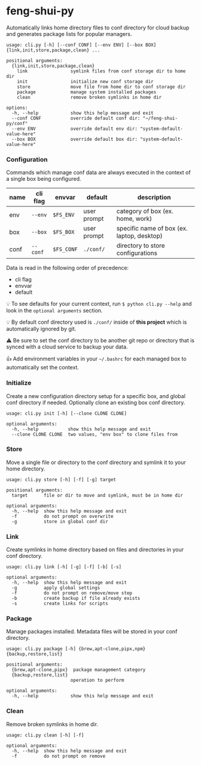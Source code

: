 feng-shui-py
=====
Automatically links home directory files to conf directory for cloud backup and generates package lists for popular managers.

```
usage: cli.py [-h] [--conf CONF] [--env ENV] [--box BOX] {link,init,store,package,clean} ...

positional arguments:
  {link,init,store,package,clean}
    link                symlink files from conf storage dir to home dir
    init                initialize new conf storage dir
    store               move file from home dir to conf storage dir
    package             manage system installed packages
    clean               remove broken symlinks in home dir

options:
  -h, --help            show this help message and exit
  --conf CONF           override default conf dir: "~/feng-shui-py/conf"
  --env ENV             override default env dir: "system-default-value-here"
  --box BOX             override default box dir: "system-default-value-here"
```

### Configuration

Commands which manage conf data are always executed in the context of a single box being configured.

| name | cli flag | envvar | default | description |
| ------------- | ------------- | ------------- | ------------- | ------------- |
| env  | `--env`  | `$FS_ENV`  | user prompt | category of box (ex. home, work)           |
| box  | `--box`  | `$FS_BOX`  | user prompt | specific name of box (ex. laptop, desktop) |
| conf | `--conf` | `$FS_CONF` | `./conf/`  | directory to store configurations   |

Data is read in the following order of precedence:
* cli flag
* envvar
* default

:bulb: To see defaults for your current context, run `$ python cli.py --help` and look in the `optional arguments` section.

:bulb: By default conf directory used is `./conf/` inside of **this project** which is automatically ignored by git.

:warning: Be sure to set the conf directory to be another git repo or directory that is synced with a cloud service to backup your data.

:+1: Add environment variables in your `~/.bashrc` for each managed box to automatically set the context.

### Initialize
Create a new configuration directory setup for a specific box, and global conf directory if needed. Optionally clone an existing box conf directory.

```
usage: cli.py init [-h] [--clone CLONE CLONE]

optional arguments:
  -h, --help           show this help message and exit
  --clone CLONE CLONE  two values, "env box" to clone files from
```


### Store
Move a single file or directory to the conf directory and symlink it to your home directory.

```
usage: cli.py store [-h] [-f] [-g] target

positional arguments:
  target      file or dir to move and symlink, must be in home dir

optional arguments:
  -h, --help  show this help message and exit
  -f          do not prompt on overwrite
  -g          store in global conf dir
```

### Link
Create symlinks in home directory based on files and directories in your conf directory.

```
usage: cli.py link [-h] [-g] [-f] [-b] [-s]

optional arguments:
  -h, --help  show this help message and exit
  -g          apply global settings
  -f          do not prompt on remove/move step
  -b          create backup if file already exists
  -s          create links for scripts
```

### Package
Manage packages installed. Metadata files will be stored in your conf directory.

```
usage: cli.py package [-h] {brew,apt-clone,pipx,npm} {backup,restore,list}

positional arguments:
  {brew,apt-clone,pipx}  package management category
  {backup,restore,list}
                        operation to perform

optional arguments:
  -h, --help            show this help message and exit
```

### Clean

Remove broken symlinks in home dir.

```
usage: cli.py clean [-h] [-f]

optional arguments:
  -h, --help  show this help message and exit
  -f          do not prompt on remove
```
